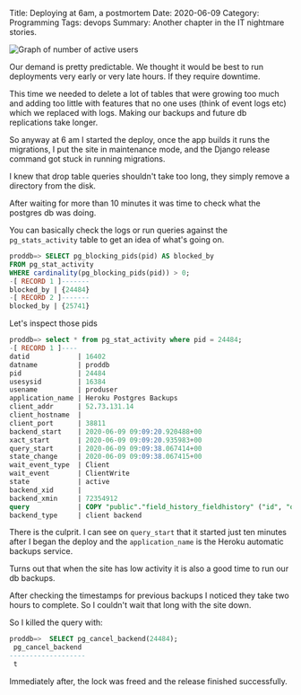 Title: Deploying at 6am, a postmortem
Date: 2020-06-09
Category: Programming
Tags: devops 
Summary: Another chapter in the IT nightmare stories.

![Graph of number of active users](/images/demand.png "Graph of number of active users")

Our demand is pretty predictable. We thought it would be best to run deployments very early or very late hours. If they require downtime.

This time we needed to delete a lot of tables that were growing too much and adding too little with features that no one uses (think of event logs etc) which we replaced with logs. Making our backups and future db replications take longer.

So anyway at 6 am I started the deploy, once the app builds it runs the migrations, I put the site in maintenance mode, and the Django release command got stuck in running migrations.

I knew that drop table queries shouldn't take too long, they simply remove a directory from the disk. 

After waiting for more than 10 minutes it was time to check what the postgres db was doing.

You can basically check the logs or run queries against the `pg_stats_activity` table to get an idea of what's going on.

```sql
proddb=> SELECT pg_blocking_pids(pid) AS blocked_by
FROM pg_stat_activity
WHERE cardinality(pg_blocking_pids(pid)) > 0;
-[ RECORD 1 ]-------
blocked_by | {24484}
-[ RECORD 2 ]-------
blocked_by | {25741}
```

Let's inspect those pids

```sql
proddb=> select * from pg_stat_activity where pid = 24484;
-[ RECORD 1 ]----
datid            | 16402
datname          | proddb
pid              | 24484
usesysid         | 16384
usename          | produser
application_name | Heroku Postgres Backups
client_addr      | 52.73.131.14
client_hostname  | 
client_port      | 38811
backend_start    | 2020-06-09 09:09:20.920488+00
xact_start       | 2020-06-09 09:09:20.935983+00
query_start      | 2020-06-09 09:09:38.067414+00
state_change     | 2020-06-09 09:09:38.067415+00
wait_event_type  | Client
wait_event       | ClientWrite
state            | active
backend_xid      | 
backend_xmin     | 72354912
query            | COPY "public"."field_history_fieldhistory" ("id", "object_id", "field_name", "serialized_data", "date_created", "content_type_id", "user_id") TO stdout;
backend_type     | client backend
```
There is the culprit. I can see on `query_start` that it started just ten minutes after I began the deploy and the `application_name` is the Heroku automatic backups service. 

Turns out that when the site has low activity it is also a good time to run our db backups.

After checking the timestamps for previous backups I noticed they take two hours to complete. So I couldn't wait that long with the site down.

So I killed the query with:

```sql
proddb=>  SELECT pg_cancel_backend(24484);
 pg_cancel_backend 
-------------------
 t
```

Immediately after, the lock was freed and the release finished successfully.


